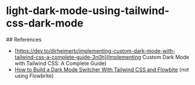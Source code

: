 # light-dark-mode-using-tailwind-css-dark-mode

## References

- [https://dev.to/dirheimerb/implementing-custom-dark-mode-with-tailwind-css-a-complete-guide-3n0h](Implementing Custom Dark Mode with Tailwind CSS: A Complete Guide)
- [How to Build a Dark Mode Switcher With Tailwind CSS and Flowbite](https://www.freecodecamp.org/news/how-to-build-a-dark-mode-switcher-with-tailwind-css-and-flowbite/) (not using Flowbrite)
